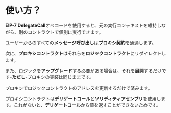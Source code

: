 # 使い方？

**EIP-7 DelegateCall**オペコードを使用すると、元の実行コンテキストを維持しながら、別のコントラクトで個別に実行できます。

ユーザーからのすべての**メッセージ呼び出し**は**プロキシ契約**を通過します。

次に、**プロキシコントラクト**はそれらを**ロジックコントラクト**にリダイレクトします。

また、ロジックを**アップグレード**する必要がある場合は、それを**展開**するだけです-**ただし**-プロキシの実装は同じままです。

プロキシでロジックコントラクトのアドレスを更新するだけで済みます。

プロキシコントラクトは**デリゲートコール**と**ソリディティアセンブリ**を使用します。これがないと、**デリゲートコール**から値を返すことができないためです。